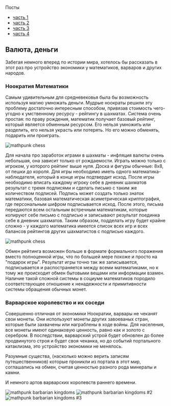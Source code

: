 Посты

- [часть 1](http://joyreactor.cc/post/5156500)
- [часть 2](http://joyreactor.cc/post/5159286)
- [часть 3](http://joyreactor.cc/post/5166195)
- [часть 4](http://joyreactor.cc/post/5168911)

## Валюта, деньги

Забегая немного вперед по истории мира, хотелось бы рассказать в этот раз про устройство экономики у математиков, варваров и других народов.

### Ноократия Математики

Самым удивительным для средневековья была бы возможность используя магию умножать деньги. Мудрые ноократы решили эту проблему достаточно интересным способом, привязав стоимость чего-угодно к умственному ресурсу - рейтингу в шахматах. Система очень простая: по праву рождения, математик получает базовый рейтинг, который является обменным ресурсом. Его нельзя умножить или разделить, его нельзя украсть или потерять. Но его можно обменять, подарить или проиграть.

![mathpunk chess](https://lh3.googleusercontent.com/rZmRs5LC9NSGpynzJNqK22BD44wuWjniRWhL5Eq-SZZ4PJ-_xShu44IMpujEehi9NA2atw3qjV6rL0nCDy_4P8Q6YjIwC08YpSqxWg=s0)

Для начала про заработок играми в шахматы - инфляция валюты очень небольшая, она зависит только от рождаемости. Играть можно только с игроком, у которого рейтинг выше нуля. Доска и фигуры обычные: 8х8, от пешки до короля. Для игры необходимо иметь одного математика-наблюдателя, который в конце игры подтвердит исход. После игры необходимо вписать каждому игроку себе в дневник шахматов результат с тремя подписями и сделать письмо с таким же количеством подписей. Подпись может создать только знаток математики, базовая математическая асиметрическая криптография, где персональным шифром подписывается исход. После этого, письма передаются всем остальным встречным математикам, которые копируют себе письмо с подписью и записывают результат поединка себе в дневник шахматов. Таким образом, подделать игру будет крайне сложно - у каждого математика имеется список всех игр и всех балансов рейтингов других шахматистов с подписью каждого.

![mathpunk chess](https://lh3.googleusercontent.com/8HcDi5empR_TDjhY8aKJvbOJcj_E6T3zy-_EeDLg5FzFkL0kxM8TkqNOokXn_CpGmxWxNxS6oloLws74vSSrwG7QHPwqQBPy6Y5Jkw=s0)

Обмен рейтинга возможен больше в формате формального поражения вместо полноценной игры, что по большей мере похоже и просто на "подарок игры". Результат игры точно так же записывается, подписывается и распостраняется между всеми математиками, но к тому же происходит обмен бытовыми вещами или информации взамен. Наличие такой сложной системы в социуме математиков породило соответствующее отношение к ненадежности и примитивности системы обращения обычных монет.

### Варварское королевство и их соседи

Совершенно отличная от экономики Ноократии, варвары не чеканят свои монеты. Они используют монеты других завоеваных стран, которые были захвачены или награблены в ходе войны. Для населения, все монеты имеют одинаковую ценность, равно как и золото с серебром. В последствии, варварский устрой будет обновлен до более продвинутого строя и будет своя чеканка, но до событий портального катаклизма, это устройство экономики не менялось.

Разумные существа, (насколько можно верить записям путешественников) которые проникли из портала в этот мир, соглашались на обмен, считая ценностью разного рода минералы и камни.

И немного артов варварских королевств раннего времени.

![mathpunk barbarian kingdoms](https://lh3.googleusercontent.com/gEx0BJylofd70bt8NncNnDgocLLBuA6X6-ifhqQGiS2KkcN-PwCS9mRRQo9De6a6NhiObySKvQewXvuVwklNMPTH57F5ukFS5p1UAw=s0)
![mathpunk barbarian kingdoms #2](https://lh3.googleusercontent.com/NoUrsGen4ygl-FUHze9u_Lh_JBzvd7NzWhx9z_YAv5ILmoygiSNGZOKdxAGBErF1OvI_3KAwPMAzXsTZ_YXhQwPS_-EqAPqHhLThKw=s0)
![mathpunk barbarian kingdoms #3](https://lh3.googleusercontent.com/t9x46HuQqoIDDxSe_xVD8vlgU79litYkUQwXzyjmp8CIOl07Jt4XIC-Y-N566wSuCJL4hJVw2CYd1aQcUPSAmqiDV-foaKTJVFwm1A=s0)
